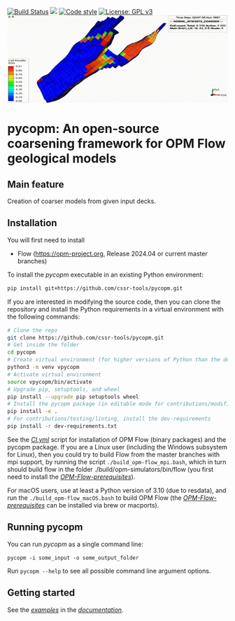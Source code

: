 [![Build Status](https://github.com/cssr-tools/pycopm/actions/workflows/CI.yml/badge.svg)](https://github.com/cssr-tools/pycopm/actions/workflows/CI.yml)
<a href="https://www.python.org/"><img src="https://img.shields.io/badge/python-3.8%20|%203.9%20|%203.10%20|%203.11%20|%203.12-blue.svg"></a>
[![Code style](https://img.shields.io/badge/code%20style-black-000000.svg)](https://github.com/ambv/black)
[![License: GPL v3](https://img.shields.io/badge/License-GPLv3-blue.svg)](https://www.gnu.org/licenses/gpl-3.0)
<img src="docs/text/figs/pycopm.gif" width="900" height="200">

# pycopm: An open-source coarsening framework for OPM Flow geological models

## Main feature
Creation of coarser models from given input decks. 

## Installation
You will first need to install
* Flow (https://opm-project.org, Release 2024.04 or current master branches)

To install the _pycopm_ executable in an existing Python environment: 

```bash
pip install git+https://github.com/cssr-tools/pycopm.git
```

If you are interested in modifying the source code, then you can clone the repository and 
install the Python requirements in a virtual environment with the following commands:

```bash
# Clone the repo
git clone https://github.com/cssr-tools/pycopm.git
# Get inside the folder
cd pycopm
# Create virtual environment (for higher versions of Python than the default one, e.g., python3.12 -m venv vpycopm)
python3 -m venv vpycopm
# Activate virtual environment
source vpycopm/bin/activate
# Upgrade pip, setuptools, and wheel
pip install --upgrade pip setuptools wheel
# Install the pycopm package (in editable mode for contributions/modifications; otherwise, pip install .)
pip install -e .
# For contributions/testing/linting, install the dev-requirements
pip install -r dev-requirements.txt
``` 

See the [_CI.yml_](https://github.com/OPM/pycopm/blob/main/.github/workflows/CI.yml) script for installation of OPM Flow (binary packages) and the pycopm package. If you are a Linux user (including the Windows subsystem for Linux), then you could try to build Flow from the master branches with mpi support, by running the script `./build_opm-flow_mpi.bash`, which in turn should build flow in the folder ./build/opm-simulators/bin/flow (you first need to install the [_OPM-Flow-prerequisites_](https://opm-project.org/?page_id=239)). 

For macOS users, use at least a Python version of 3.10 (due to resdata), and run the `./build_opm-flow_macOS.bash` to build OPM Flow (the [_OPM-Flow-prerequisites_](https://opm-project.org/?page_id=239) can be installed via brew or macports).

## Running pycopm
You can run _pycopm_ as a single command line:
```
pycopm -i some_input -o some_output_folder
```
Run `pycopm --help` to see all possible command line argument options.

## Getting started
See the [_examples_](https://cssr-tools.github.io/pycopm/examples.html) in the [_documentation_](https://cssr-tools.github.io/pycopm/introduction.html).